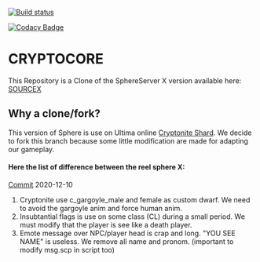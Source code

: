 [![Build status](https://ci.appveyor.com/api/projects/status/551go9fsq18muibc/branch/master?svg=true)](https://ci.appveyor.com/project/Jhobean/cryptocore/branch/master)

[![Codacy Badge](https://api.codacy.com/project/badge/Grade/a644ed6dd6be4f1cbfc27dc97ea2cab2)](https://app.codacy.com/gh/Cryptonite-UO/CryptoCore?utm_source=github.com&utm_medium=referral&utm_content=Cryptonite-UO/CryptoCore&utm_campaign=Badge_Grade_Settings)
# CRYPTOCORE
This Repository is a Clone of the SphereServer X version available here: [SOURCEX](https://github.com/Sphereserver/Source-X) 

## Why a clone/fork?
This version of Sphere is use on Ultima online [Cryptonite Shard](https://www.uocryptonite.com/).
We decide to fork this branch because some little modification are made for adapting our gameplay.


#### Here the list of difference between the reel sphere X:

[Commit](https://github.com/Cryptonite-UO/CryptoCore/commit/646bd299a0680b02bf70a12f36c703fd925f8796) 2020-12-10
1.  Cryptonite use c_gargoyle_male and female as custom dwarf. We need to avoid the gargoyle anim and force human anim.
2.  Insubtantial flags is use on some class (CL) during a small period. We must modify  that the player is see like a death player.
3.  Emote message over NPC/player head is crap and long. "YOU SEE NAME" is useless. We remove all name and pronom. (important to modify msg.scp in script too)
